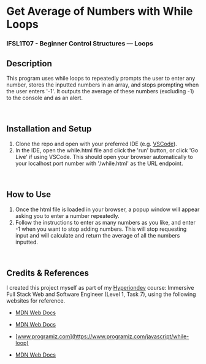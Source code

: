 # **Get Average of Numbers with While Loops**
### **IFSL1T07 - Beginner Control Structures — Loops**

## **Description**
This program uses while loops to repeatedly prompts the user to enter any number, stores the inputted numbers in an array, and stops prompting when the user enters '-1'. It outputs the average of these numbers (excluding -1) to the console and as an alert.

<br>

## **Installation and Setup**
1. Clone the repo and open with your preferred IDE (e.g. [VSCode](https://code.visualstudio.com/docs/setup/setup-overview)).
2. In the IDE, open the while.html file and click the 'run' button, or click 'Go Live' if using VSCode. This should open your browser automatically to your localhost port number with '/while.html' as the URL endpoint.

<br>

## **How to Use**
1. Once the html file is loaded in your browser, a popup window will appear asking you to enter a number repeatedly.
2. Follow the instructions to enter as many numbers as you like, and enter -1 when you want to stop adding numbers. This will stop requesting input and will calculate and return the average of all the numbers inputted.

<br>

## **Credits & References** 
I created this project myself as part of my [Hyperiondev](https://www.hyperiondev.com/) course: Immersive Full Stack Web and Software Engineer (Level 1, Task 7), using the following websites for reference.

* [MDN Web Docs](https://developer.mozilla.org/en-US/docs/Web/JavaScript/Reference/Global_Objects/Array/push )

* [MDN Web Docs](https://developer.mozilla.org/en-US/docs/Web/JavaScript/Reference/Statements/while)

* [www.programiz.com](https://www.programiz.com/javascript/while-loop)

* [MDN Web Docs](https://developer.mozilla.org/en-US/docs/Web/JavaScript/Reference/Global_Objects/Array/concat)






 

